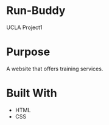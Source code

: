 # Run-Buddy
UCLA Project1
# Purpose
A website that offers training services.
# Built With
* HTML
* CSS
